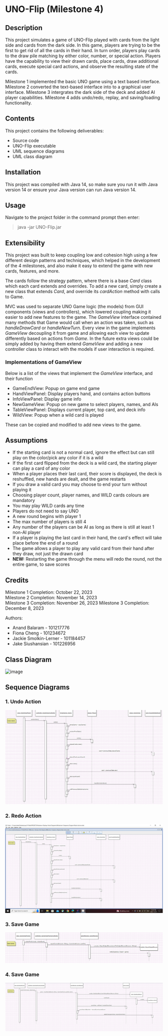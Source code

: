 # UNO-Flip (Milestone 4)

## Description
This project simulates a game of UNO-Flip played with cards from the light side and cards from the dark side. In this game, players are trying to be the first to get rid of all the cards in their hand. In turn order, players play cards to the draw pile matching by either color, number, or special action. Players have the capability to view their drawn cards, place cards, draw additional cards, execute special card actions, and observe the resulting state of the cards.

Milestone 1 implemented the basic UNO game using a text based interface. Milestone 2 converted the text-based interface into to a graphical user interface. Milestone 3 intergrates the dark side of the deck and added AI player capabilities. Milestone 4 adds undo/redo, replay, and saving/loading functionality.

## Contents
This project contains the following deliverables:
* Source code
* UNO-Flip executable
* UML sequence diagrams
* UML class diagram

## Installation
This project was compiled with Java 14, so make sure you run it with Java version 14 or ensure your Java version can run Java version 14.

## Usage
Navigate to the project folder in the command prompt then enter:
> java -jar UNO-Flip.jar

## Extensibility
This project was built to keep coupling low and cohesion high using a few different design patterns and techniques, 
which helped in the development of the 4 milestones, and also make it easy to extend the game with new cards, features, and more. 

The cards follow the strategy pattern, where there is a base *Card* class which each card extends and overrides. 
To add a new card, simply create a new class that extends *Card*, and override its *cardAction* method with calls to Game. 

MVC was used to separate UNO Game logic (the models) from GUI components (views and controllers), 
which lowered coupling making it easier to add new features to the game. The *GameView* interface contained many methods that Game
would call when an action was taken, such as *handleDrawCard* or *handleNewTurn*. Every view in the game implements *GameView* 
decoupling it from game and allowing each view to update differently based on actions from *Game*. In the future extra views could
be simply added by having them extend *GameView* and adding a new controller class to interact with the models if user interaction 
is required.

### Implementations of GameView
Below is a list of the views that implement the *GameView* interface, and their function
- GameEndView: Popup on game end game
- HandViewPanel: Display players hand, and contains action buttons
- InfoViewPanel: Display game info
- NewGameView: Popup on new game to select players, names, and AIs
- TableViewPanel: Displays current player, top card, and deck info
- WildView: Popup when a wild card is played

These can be copied and modified to add new views to the game.

## Assumptions
* If the starting card is not a normal card, ignore the effect but can still play on the color/pick any color if it is a wild
* If the first card flipped from the deck is a wild card, the starting player can play a card of any color
* When a player places their last card, their score is displayed, the deck is reshuffled, new hands are dealt, and the game restarts
* If you draw a valid card you may choose to end your turn without playing it
* Choosing player count, player names, and WILD cards colours are mandatory
* You may play WILD cards any time
* Players do not need to say UNO
* A new round begins with player 1
* The max number of players is still 4
* Any number of the players can be AI as long as there is still at least 1 non-AI player
* If a player is playing the last card in their hand, the card's effect will take place before the end of a round
* The game allows a player to play any valid card from their hand after they draw, not just the drawn card
* **NEW:** Restarting the game through the menu will redo the round, not the entire game, to save scores

## Credits
Milestone 1 Completion: October 22, 2023  
Milestone 2 Completion: November 14, 2023  
Milestone 3 Completion: November 26, 2023
Milestone 3 Completion: December 8, 2023

Authors:
* Anand Balaram - 101217776
* Fiona Cheng - 101234672
* Jackie Smolkin-Lerner - 101184457
* Jake Siushansian - 101226956

## Class Diagram
![image](https://github.com/Indecisive613/UNO-Flip/assets/83597131/a8769585-a8ea-40bb-b565-79ab4704fb14)

## Sequence Diagrams
### 1. Undo Action
![Milestone 4 Sequence Diagram Undo Action.png](Milestone%204%20Sequence%20Diagram%20Undo%20Action.png)

### 2. Redo Action
![Milestone 4 Sequence Diagram Redo Action.png](Milestone%204%20Sequence%20Diagram%20Redo%20Action.png)

### 3. Save Game
![Milestone 4 Sequence Diagram Save Game.png](Milestone%204%20Sequence%20Diagram%20Save%20Game.png)

### 4. Save Game
![Milestone 4 Sequence Diagram Load Game.png](Milestone%204%20Sequence%20Diagram%20Load%20Game.png)
